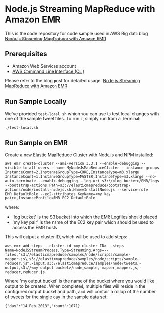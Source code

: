 # Node.js Streaming MapReduce with Amazon EMR

This is the code repository for code sample used in AWS Big data blog [Node.js Streaming MapReduce with Amazon EMR]

## Prerequisites 
  - Amazon Web Services account
  - [AWS Command Line Interface (CLI)]
 
Please refer to the blog post for detailed usage. [Node.js Streaming MapReduce with Amazon EMR] 

[AWS Command Line Interface (CLI)]:http://docs.aws.amazon.com/cli/latest/userguide/cli-chap-welcome.html
[Node.js Streaming MapReduce with Amazon EMR]:http://blogs.aws.amazon.com/bigdata/post/Tx21KEQW59RMMGS/Node-js-Streaming-MapReduce-with-Amazon-EMR

## Run Sample Locally

We've provided ```test-local.sh``` which you can use to test local changes with one of the sample tweet files. To run it, simply run from a Terminal:

```
./test-local.sh
```

## Run Sample on EMR

Create a new Elastic MapReduce Cluster with Node.js and NPM installed:

```
aws emr create-cluster --ami-version 3.3.1 --enable-debugging --visible-to-all-users --name MyNodeJsMapReduceCluster --instance-groups  InstanceCount=2,InstanceGroupType=CORE,InstanceType=m3.xlarge InstanceCount=1,InstanceGroupType=MASTER,InstanceType=m3.xlarge --no-auto-terminate --enable-debugging --log-uri s3://<log bucket>/EMR/logs --bootstrap-actions Path=s3://elasticmapreduce/bootstrap-actions/node/install-nodejs.sh,Name=InstallNode.js --service-role EMR_DefaultRole --ec2-attributes KeyName=<my key pair>,InstanceProfile=EMR_EC2_DefaultRole
```
where:

* 'log bucket' is the S3 bucket into which the EMR Logfiles should placed
* 'my key pair' is the name of the EC2 key pair which should be used to access the EMR hosts

This will output a cluster ID, which will be used to add steps:

```
aws emr add-steps --cluster-id <my cluster ID> --steps Name=NodeJSStreamProcess,Type=Streaming,Args=--files,"s3://elasticmapreduce/samples/node/scripts/sample-mapper.js\,s3://elasticmapreduce/samples/node/scripts/sample-reducer.js",-input,s3://elasticmapreduce/samples/node/tweets,-output,s3://<my output bucket>/node_sample,-mapper,mapper.js,-reducer,reducer.js
```

Where 'my output bucket' is the name of the bucket where you would like output to be created. When completed, multiple files will reside in the configured output bucket and path, and will contain a rollup of the number of tweets for the single day in the sample data set: 

```{"day":"14 Feb 2013","count":1071}```